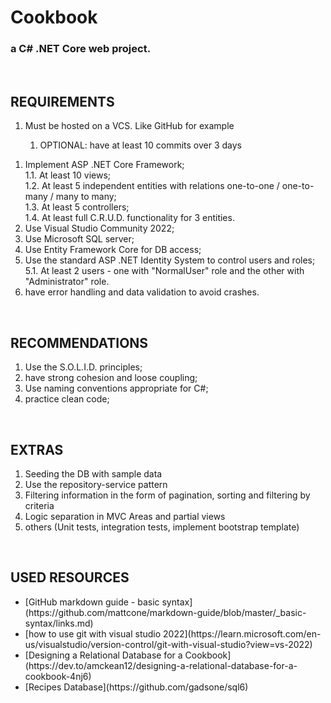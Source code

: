 
# Cookbook

### a C# .NET Core web project.
<br>

## REQUIREMENTS
<ol>
   <li> Must be hosted on a VCS. Like GitHub for example </li>
   <ol>
      <li> OPTIONAL: have at least 10 commits over 3 days </li>
   </ol>
</ol>

1. Implement ASP .NET Core Framework; <br>
   1.1. At least 10 views; <br>
   1.2. At least 5 independent entities with relations one-to-one / one-to-many / many to many; <br>
   1.3. At least 5 controllers; <br>
   1.4. At least full C.R.U.D. functionality for 3 entities.
2. Use Visual Studio Community 2022; <br>
3. Use Microsoft SQL server; <br>
4. Use Entity Framework Core for DB access; <br>
5. Use the standard ASP .NET Identity System to control users and roles; <br>
   5.1. At least 2 users - one with "NormalUser" role and the other with "Administrator" role. <br>
6. have error handling and data validation to avoid crashes. <br>
<br>

## RECOMMENDATIONS
1. Use the S.O.L.I.D. principles; <br>
2. have strong cohesion and loose coupling; <br>
3. Use naming conventions appropriate for C#; <br>
4. practice clean code; <br>
<br>

## EXTRAS
1. Seeding the DB with sample data <br>
2. Use the repository-service pattern <br>
3. Filtering information in the form of pagination, sorting and filtering by criteria <br>
4. Logic separation in MVC Areas and partial views <br>
5. others (Unit tests, integration tests, implement bootstrap template) <br>
<br>

## USED RESOURCES
<ul>
   <li>[GitHub markdown guide - basic syntax](https://github.com/mattcone/markdown-guide/blob/master/_basic-syntax/links.md)
   </li>
   <li>[how to use git with visual studio 2022](https://learn.microsoft.com/en-us/visualstudio/version-control/git-with-visual-studio?view=vs-2022)
   </li>
   <li>[Designing a Relational Database for a Cookbook](https://dev.to/amckean12/designing-a-relational-database-for-a-cookbook-4nj6)
   </li>
   <li>[Recipes Database](https://github.com/gadsone/sql6)
   </li>
</ul>
